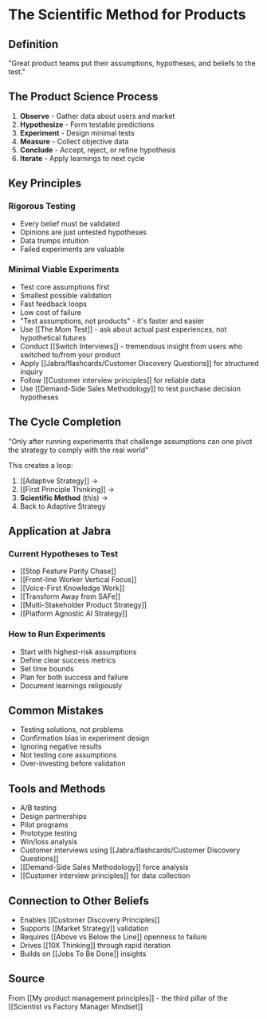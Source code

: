 # The Scientific Method for Products

## Definition

"Great product teams put their assumptions, hypotheses, and beliefs to the test."

## The Product Science Process

1. **Observe** - Gather data about users and market
2. **Hypothesize** - Form testable predictions
3. **Experiment** - Design minimal tests
4. **Measure** - Collect objective data
5. **Conclude** - Accept, reject, or refine hypothesis
6. **Iterate** - Apply learnings to next cycle

## Key Principles

### Rigorous Testing
- Every belief must be validated
- Opinions are just untested hypotheses
- Data trumps intuition
- Failed experiments are valuable

### Minimal Viable Experiments
- Test core assumptions first
- Smallest possible validation
- Fast feedback loops
- Low cost of failure
- "Test assumptions, not products" - it's faster and easier
- Use [[The Mom Test]] - ask about actual past experiences, not hypothetical futures
- Conduct [[Switch Interviews]] - tremendous insight from users who switched to/from your product
- Apply [[Jabra/flashcards/Customer Discovery Questions]] for structured inquiry
- Follow [[Customer interview principles]] for reliable data
- Use [[Demand-Side Sales Methodology]] to test purchase decision hypotheses

## The Cycle Completion

"Only after running experiments that challenge assumptions can one pivot the strategy to comply with the real world"

This creates a loop:
1. [[Adaptive Strategy]] → 
2. [[First Principle Thinking]] → 
3. **Scientific Method** (this) →
4. Back to Adaptive Strategy

## Application at Jabra

### Current Hypotheses to Test
- [[Stop Feature Parity Chase]]
- [[Front-line Worker Vertical Focus]]
- [[Voice-First Knowledge Work]]
- [[Transform Away from SAFe]]
- [[Multi-Stakeholder Product Strategy]]
- [[Platform Agnostic AI Strategy]]

### How to Run Experiments
- Start with highest-risk assumptions
- Define clear success metrics
- Set time bounds
- Plan for both success and failure
- Document learnings religiously

## Common Mistakes

- Testing solutions, not problems
- Confirmation bias in experiment design
- Ignoring negative results
- Not testing core assumptions
- Over-investing before validation

## Tools and Methods

- A/B testing
- Design partnerships
- Pilot programs
- Prototype testing
- Win/loss analysis
- Customer interviews using [[Jabra/flashcards/Customer Discovery Questions]]
- [[Demand-Side Sales Methodology]] force analysis
- [[Customer interview principles]] for data collection

## Connection to Other Beliefs

- Enables [[Customer Discovery Principles]]
- Supports [[Market Strategy]] validation
- Requires [[Above vs Below the Line]] openness to failure
- Drives [[10X Thinking]] through rapid iteration
- Builds on [[Jobs To Be Done]] insights

## Source
From [[My product management principles]] - the third pillar of the [[Scientist vs Factory Manager Mindset]]
